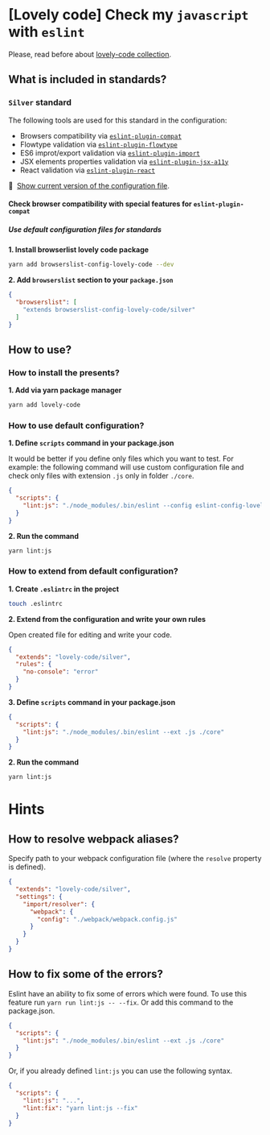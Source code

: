 # [Lovely code] Check my `javascript` with `eslint`
Please, read before about [lovely-code collection](https://github.com/gustarus/lovely-code).

## What is included in standards?
### `Silver` standard
The following tools are used for this standard in the configuration:
- Browsers compatibility via [`eslint-plugin-compat`](https://github.com/amilajack/eslint-plugin-compat)
- Flowtype validation via [`eslint-plugin-flowtype`](https://github.com/gajus/eslint-plugin-flowtype)
- ES6 improt/export validation via [`eslint-plugin-import`](https://github.com/benmosher/eslint-plugin-import)
- JSX elements properties validation via [`eslint-plugin-jsx-a11y`](https://github.com/evcohen/eslint-plugin-jsx-a11y)
- React validation via [`eslint-plugin-react`](https://github.com/yannickcr/eslint-plugin-react)

:floppy_disk:&nbsp;&nbsp;[Show current version of the configuration file](/silver.js).

#### Check browser compatibility with special features for `eslint-plugin-compat`
##### Use default configuration files for standards
**1. Install browserlist lovely code package**
```bash
yarn add browserslist-config-lovely-code --dev
```

**2. Add `browserslist` section to your `package.json`**
```json
{
  "browserslist": [
    "extends browserslist-config-lovely-code/silver"
  ]
}
```

## How to use?
### How to install the presents?
**1. Add via yarn package manager**
```bash
yarn add lovely-code
```

### How to use default configuration?
**1. Define `scripts` command in your package.json**

It would be better if you define only files which you want to test.
For example: the following command will use custom configuration file and check only files with extension `.js` only in folder `./core`.
```json
{
  "scripts": {
    "lint:js": "./node_modules/.bin/eslint --config eslint-config-lovely-code/silver --ext .js ./core"
  }
}
```

**2. Run the command**
```bash
yarn lint:js 
```

### How to extend from default configuration?
**1. Create `.eslintrc` in the project**
```bash
touch .eslintrc
```

**2. Extend from the configuration and write your own rules**

Open created file for editing and write your code.
```json
{
  "extends": "lovely-code/silver",
  "rules": {
    "no-console": "error"
  }
}
```

**3. Define `scripts` command in your package.json**
```json
{
  "scripts": {
    "lint:js": "./node_modules/.bin/eslint --ext .js ./core"
  }
}
```

**2. Run the command**
```bash
yarn lint:js 
```

# Hints
## How to resolve webpack aliases?
Specify path to your webpack configuration file (where the `resolve` property is defined).
```json
{
  "extends": "lovely-code/silver",
  "settings": {
    "import/resolver": {
      "webpack": {
        "config": "./webpack/webpack.config.js"
      }
    }
  }
}
```

## How to fix some of the errors?
Eslint have an ability to fix some of errors which were found.
To use this feature run `yarn run lint:js -- --fix`.
Or add this command to the package.json.
```json
{
  "scripts": {
    "lint:js": "./node_modules/.bin/eslint --ext .js ./core"
  }
}
```

Or, if you already defined `lint:js` you can use the following syntax.
```json
{
  "scripts": {
    "lint:js": "...",
    "lint:fix": "yarn lint:js --fix"
  }
}
```
